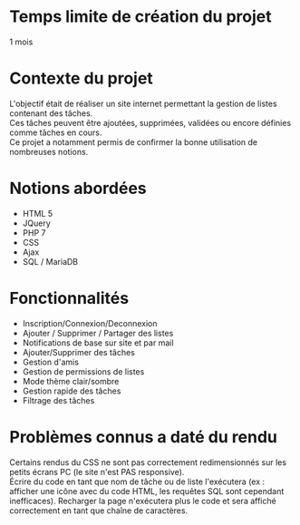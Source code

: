 # Temps limite de création du projet
1 mois

# Contexte du projet
L'objectif était de réaliser un site internet permettant la gestion de listes contenant des tâches.  
Ces tâches peuvent être ajoutées, supprimées, validées ou encore définies comme tâches en cours.  
Ce projet a notamment permis de confirmer la bonne utilisation de nombreuses notions.

# Notions abordées
* HTML 5  
* JQuery  
* PHP 7  
* CSS  
* Ajax  
* SQL / MariaDB  

# Fonctionnalités
* Inscription/Connexion/Deconnexion  
* Ajouter / Supprimer / Partager des listes  
* Notifications de base sur site et par mail  
* Ajouter/Supprimer des tâches  
* Gestion d'amis  
* Gestion de permissions de listes  
* Mode thème clair/sombre  
* Gestion rapide des tâches  
* Filtrage des tâches  

# Problèmes connus a daté du rendu
Certains rendus du CSS ne sont pas correctement redimensionnés sur les petits écrans PC (le site n'est PAS responsive).  
Écrire du code en tant que nom de tâche ou de liste l'exécutera (ex : afficher une icône avec du code HTML, les requêtes SQL sont cependant inefficaces). Recharger la page n'exécutera plus le code et sera affiché correctement en tant que chaîne de caractères.
